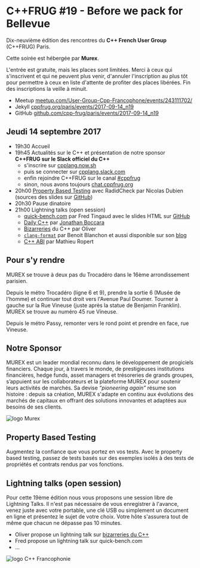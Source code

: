 C++FRUG #19 - Before we pack for Bellevue
=========================================

Dix-neuvième édition des rencontres du **C++ French User Group** (C++FRUG) Paris.

Cette soirée est hébergée par **Murex**.

L'entrée est gratuite, mais les places sont limitées. 
Merci à ceux qui s'inscrivent et qui ne peuvent plus venir,
d'annuler l'inscription au plus tôt pour permettre
à ceux en liste d'attente de profiter des places libérées.
Fin des inscriptions la veille à minuit.

* Meetup [meetup.com/User-Group-Cpp-Francophone/events/243111702/](https://www.meetup.com/User-Group-Cpp-Francophone/events/243111702/)
* Jekyll [cppfrug.org/paris/events/2017-09-14_n19](http://cpp-frug.github.io/paris/events/2017-09-14_n19/)
* GitHub [github.com/cpp-frug/paris/events/2017-09-14_n19](https://github.com/cpp-frug/paris/blob/master/events/2017-09-14_n19/)



Jeudi 14 septembre 2017
------------------

- 19h30  Accueil 
- 19h45  Actualités sur le C++ et présentation de notre sponsor  
    **C++FRUG sur le Slack officiel du C++**
    - s'inscrire sur [cpplang.now.sh](https://cpplang.now.sh/)
    - puis se connecter sur [cpplang.slack.com](https://cpplang.slack.com/)
    - enfin rejoindre C++FRUG sur le canal [#cppfrug](https://cpplang.slack.com/messages/C6XV6SGT0/)
    - sinon, nous avons toujours [chat.cppfrug.org](https://chat.cppfrug.org/)
- 20h00  [Property Based Testing](https://dubzzz.github.io/property-based-testing-cpp/talk/talk.v2.html) avec RadidCheck par Nicolas Dubien (sources des slides sur [GitHub](https://github.com/dubzzz/property-based-testing-cpp))
- 20h30  Pause dinatoire
- 21h00  Lightning talks (open session)
    - [quick-bench.com](http://quick-bench.com/) par Fred Tingaud avec le slides HTML sur [GitHub](https://github.com/FredTingaud/talks/tree/master/quick-bench-std-sort-lightning)
    - [Daily C++](dailies_fluent_cpp.pdf) par [Jonathan Boccara](https://www.fluentcpp.com/about-me/)
    - [Bizarreries](bizarre) du C++ par Oliver
    - [`clang-format`](https://docs.google.com/presentation/d/1cFG8OIW1hhHU3C-_FPYGWlnjZANNyb3nUST9p0LKUFM/) par Benoit Blanchon et aussi disponible sur son [blog](https://blog.benoitblanchon.fr/clang-format-5/)
    - [C++ ABI](https://docs.google.com/presentation/d/1MAV5zp6UitZ55UTYIS7AMZK8E80AFPuysoSLyVSTawY/edit?usp=sharing) par Mathieu Ropert


Pour s'y rendre
---------------

MUREX se trouve à deux pas du Trocadéro dans le 16ème arrondissement parisien.

Depuis le métro Trocadéro (ligne 6 et 9),
prendre la sortie 6 (Musée de l'homme) et continuer tout droit vers l'Avenue Paul Doumer.
Tourner à gauche sur la Rue Vineuse (juste après la statue de Benjamin Franklin).
MUREX se trouve au numéro 45 rue Vineuse.

Depuis le métro Passy, remonter vers le rond point et prendre en face, rue Vineuse.


Notre Sponsor
-------------

MUREX est un leader mondial reconnu dans le développement de progiciels financiers.
Chaque jour, à travers le monde, de prestigieuses institutions financières, hedge funds,
asset managers et trésoreries de grands groupes, s’appuient sur les collaborateurs et la plateforme MUREX
pour soutenir leurs activités de marchés. Sa devise *“pioneering again”* résume son histoire :
depuis sa création, MUREX s'adapte en continu aux évolutions des marchés de capitaux
en offrant des solutions innovantes et adaptées aux besoins de ses clients.

![logo Murex](https://www.murex.com/sites/all/themes/murex/images/logo.png)

Property Based Testing
----------------------

Augmentez la confiance que vous portez en vos tests.
Avec le property based testing, passez de tests basés sur des exemples isolés
à des tests de propriétés et contrats rendus par vos fonctions.

Lightning talks (open session)
------------------------------

Pour cette 19ème édition nous vous proposons une session libre de Lightning Talks.
Il n'est pas nécessaire de vous enregistrer à l'avance, venez juste avec votre portable,
une clé USB ou simplement un document en ligne et présentez le sujet de votre choix.
Votre hôte s'assurera tout de même que chacun ne dépasse pas 10 minutes.

- Oliver propose un lightning talk sur [bizarreries du C++](bizarre)
- Fred propose un lightning talk sur quick-bench.com
- ...

![logo C++ Francophonie](http://cppfrug.org/images/Cpp-Francophonie.svg)
